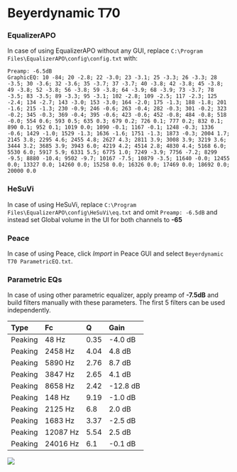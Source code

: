 # Beyerdynamic T70

### EqualizerAPO
In case of using EqualizerAPO without any GUI, replace `C:\Program Files\EqualizerAPO\config\config.txt`
with:
```
Preamp: -6.5dB
GraphicEQ: 10 -84; 20 -2.8; 22 -3.0; 23 -3.1; 25 -3.3; 26 -3.3; 28 -3.5; 30 -3.6; 32 -3.6; 35 -3.7; 37 -3.7; 40 -3.8; 42 -3.8; 45 -3.8; 49 -3.8; 52 -3.8; 56 -3.8; 59 -3.8; 64 -3.9; 68 -3.9; 73 -3.7; 78 -3.5; 83 -3.5; 89 -3.3; 95 -3.1; 102 -2.8; 109 -2.5; 117 -2.3; 125 -2.4; 134 -2.7; 143 -3.0; 153 -3.0; 164 -2.0; 175 -1.3; 188 -1.8; 201 -1.6; 215 -1.3; 230 -0.9; 246 -0.6; 263 -0.4; 282 -0.3; 301 -0.2; 323 -0.2; 345 -0.3; 369 -0.4; 395 -0.6; 423 -0.6; 452 -0.8; 484 -0.8; 518 -0.0; 554 0.6; 593 0.5; 635 0.3; 679 0.2; 726 0.1; 777 0.2; 832 0.1; 890 0.1; 952 0.1; 1019 0.0; 1090 -0.1; 1167 -0.1; 1248 -0.3; 1336 -0.6; 1429 -1.0; 1529 -1.3; 1636 -1.6; 1751 -1.3; 1873 -0.3; 2004 1.7; 2145 3.8; 2295 4.6; 2455 4.8; 2627 4.3; 2811 3.9; 3008 3.9; 3219 3.6; 3444 3.2; 3685 3.9; 3943 6.0; 4219 4.2; 4514 2.8; 4830 4.4; 5168 6.0; 5530 6.0; 5917 5.9; 6331 5.5; 6775 1.0; 7249 -3.9; 7756 -7.2; 8299 -9.5; 8880 -10.4; 9502 -9.7; 10167 -7.5; 10879 -3.5; 11640 -0.0; 12455 0.0; 13327 0.0; 14260 0.0; 15258 0.0; 16326 0.0; 17469 0.0; 18692 0.0; 20000 0.0
```

### HeSuVi
In case of using HeSuVi, replace `C:\Program Files\EqualizerAPO\config\HeSuVi\eq.txt` and omit `Preamp:
-6.5dB` and instead set Global volume in the UI for both channels to **-65**

### Peace
In case of using Peace, click *Import* in Peace GUI and select `Beyerdynamic T70 ParametricEQ.txt`.

### Parametric EQs
In case of using other parametric equalizer, apply preamp of **-7.5dB** and build filters manually with
these parameters. The first 5 filters can be used independently.

| Type    | Fc       |    Q | Gain     |
|:--------|:---------|:-----|:---------|
| Peaking | 48 Hz    | 0.35 | -4.0 dB  |
| Peaking | 2458 Hz  | 4.04 | 4.8 dB   |
| Peaking | 5890 Hz  | 2.76 | 8.7 dB   |
| Peaking | 3847 Hz  | 2.65 | 4.1 dB   |
| Peaking | 8658 Hz  | 2.42 | -12.8 dB |
| Peaking | 148 Hz   | 9.19 | -1.0 dB  |
| Peaking | 2125 Hz  | 6.8  | 2.0 dB   |
| Peaking | 1683 Hz  | 3.37 | -2.5 dB  |
| Peaking | 12087 Hz | 5.54 | 2.5 dB   |
| Peaking | 24016 Hz | 6.1  | -0.1 dB  |

![](https://raw.githubusercontent.com/jaakkopasanen/AutoEq/master/results/headphonecom/sbaf-serious/Beyerdynamic%20T70/Beyerdynamic%20T70.png)